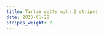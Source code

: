 ```yaml
---
title: Tartan setts with 2 stripes
date: 2023-01-28
stripes_weight: 2
---
```

<no value>

<no value>